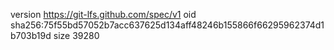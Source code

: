 version https://git-lfs.github.com/spec/v1
oid sha256:75f55bd57052b7acc637625d134aff48246b155866f66295962374d1b703b19d
size 39280
